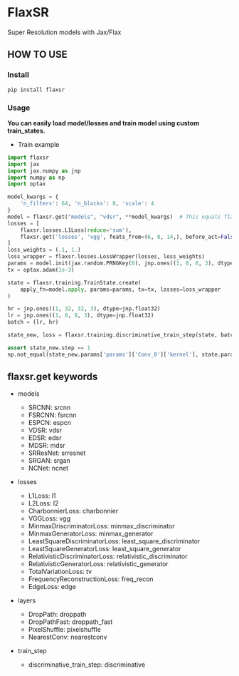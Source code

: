 # FlaxSR

Super Resolution models with Jax/Flax

## HOW TO USE

### Install
```shell
pip install flaxsr
```

### Usage
<b> You can easily load model/losses and train model using custom train_states. </b>

 - Train example
```python
import flaxsr
import jax
import jax.numpy as jnp
import numpy as np
import optax

model_kwargs = {
    'n_filters': 64, 'n_blocks': 8, 'scale': 4
}
model = flaxsr.get("models", "vdsr", **model_kwargs)  # This equals flaxsr.models.VDSR(**model_kwargs)
losses = [
    flaxsr.losses.L1Loss(reduce='sum'),
    flaxsr.get('losses', 'vgg', feats_from=(6, 8, 14,), before_act=False, reduce='mean')
]
loss_weights = (.1, 1.)
loss_wrapper = flaxsr.losses.LossWrapper(losses, loss_weights)
params = model.init(jax.random.PRNGKey(0), jnp.ones((1, 8, 8, 3), dtype=jnp.float32))
tx = optax.adam(1e-3)

state = flaxsr.training.TrainState.create(
    apply_fn=model.apply, params=params, tx=tx, losses=loss_wrapper
)

hr = jnp.ones((1, 32, 32, 3), dtype=jnp.float32)
lr = jnp.ones((1, 8, 8, 3), dtype=jnp.float32)
batch = (lr, hr)

state_new, loss = flaxsr.training.discriminative_train_step(state, batch)

assert state_new.step == 1
np.not_equal(state_new.params['params']['Conv_0']['kernel'], state.params['params']['Conv_0']['kernel'])
```


## flaxsr.get keywords
 - models
   - SRCNN: srcnn
   - FSRCNN: fsrcnn
   - ESPCN: espcn
   - VDSR: vdsr
   - EDSR: edsr
   - MDSR: mdsr
   - SRResNet: srresnet
   - SRGAN: srgan
   - NCNet: ncnet
   
 - losses
   - L1Loss: l1
   - L2Loss: l2
   - CharbonnierLoss: charbonnier
   - VGGLoss: vgg
   - MinmaxDriscriminatorLoss: minmax_discriminator
   - MinmaxGeneratorLoss: minmax_generator
   - LeastSquareDiscriminatorLoss: least_square_discriminator
   - LeastSquareGeneratorLoss: least_square_generator
   - RelativisticDiscriminatorLoss: relativistic_discriminator
   - RelativisticGeneratorLoss: relativistic_generator
   - TotalVariationLoss: tv
   - FrequencyReconstructionLoss: freq_recon
   - EdgeLoss: edge
   
 - layers
   - DropPath: droppath
   - DropPathFast: droppath_fast
   - PixelShuffle: pixelshuffle
   - NearestConv: nearestconv
 
 - train_step
   - discriminative_train_step: discriminative
 

